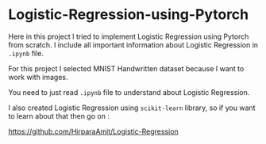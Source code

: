 # Logistic-Regression-using-Pytorch

Here in this project I tried to implement Logistic Regression using Pytorch from scratch. I include all important information about Logistic Regression in `.ipynb` file. 

For this project I selected MNIST Handwritten dataset because I want to work with images.

You need to just read `.ipynb` file to understand about Logistic Regression.

I also created Logistic Regression using `scikit-learn` library, so if you want to learn about that then go on :

https://github.com/HirparaAmit/Logistic-Regression
